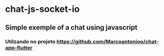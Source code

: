 # chat-js-socket-io

## Simple exemple of a chat using javascript

### Utilzando no projeto https://github.com/Marcoantonioo/chat-app-flutter
